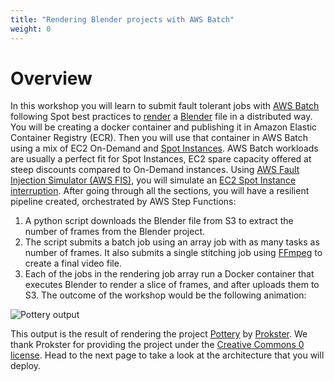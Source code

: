 ```yaml
---
title: "Rendering Blender projects with AWS Batch"
weight: 0
---
```


# Overview

In this workshop you will learn to submit fault tolerant jobs with [AWS Batch](https://aws.amazon.com/batch/) following Spot best practices to [render](https://en.wikipedia.org/wiki/Rendering_%28computer_graphics%29) a [Blender](https://www.blender.org/) file in a distributed way. You will be creating a docker container and publishing it in Amazon Elastic Container Registry (ECR). Then you will use that container in AWS Batch using a mix of EC2 On-Demand and [Spot Instances](https://docs.aws.amazon.com/AWSEC2/latest/UserGuide/using-spot-instances.html). AWS Batch workloads are usually a perfect fit for Spot Instances, EC2 spare capacity offered at steep discounts compared to On-Demand instances. Using [AWS Fault Injection Simulator (AWS FIS)](https://aws.amazon.com/fis/), you will simulate an [EC2 Spot Instance interruption](https://docs.aws.amazon.com/AWSEC2/latest/UserGuide/spot-interruptions.html). After going through all the sections, you will have a resilient pipeline created, orchestrated by AWS Step Functions:

1. A python script downloads the Blender file from S3 to extract the number of frames from the Blender project.
2. The script submits a batch job using an array job with as many tasks as number of frames. It also submits a single stitching job using [FFmpeg](https://ffmpeg.org/) to create a final video file.
3. Each of the jobs in the rendering job array run a Docker container that executes Blender to render a slice of frames, and after uploads them to S3.
The outcome of the workshop would be the following animation:

![Pottery output](/static/animation_example.gif)

This output is the result of rendering the project [Pottery](https://blendswap.com/blend/28661) by [Prokster](https://blendswap.com/profile/1012752). We thank Prokster for providing the project under the [Creative Commons 0 license](https://creativecommons.org/public-domain/cc0/). Head to the next page to take a look at the architecture that you will deploy.